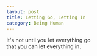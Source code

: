 ```yaml
---
layout: post
title: Letting Go, Letting In
category: Being Human 
---
```


It's not until you let everything go  
that you can let everything in.
